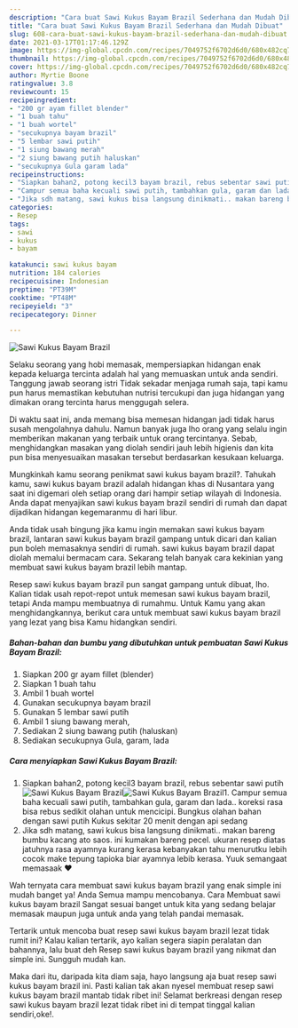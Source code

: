 ```yaml
---
description: "Cara buat Sawi Kukus Bayam Brazil Sederhana dan Mudah Dibuat"
title: "Cara buat Sawi Kukus Bayam Brazil Sederhana dan Mudah Dibuat"
slug: 608-cara-buat-sawi-kukus-bayam-brazil-sederhana-dan-mudah-dibuat
date: 2021-03-17T01:17:46.129Z
image: https://img-global.cpcdn.com/recipes/7049752f6702d6d0/680x482cq70/sawi-kukus-bayam-brazil-foto-resep-utama.jpg
thumbnail: https://img-global.cpcdn.com/recipes/7049752f6702d6d0/680x482cq70/sawi-kukus-bayam-brazil-foto-resep-utama.jpg
cover: https://img-global.cpcdn.com/recipes/7049752f6702d6d0/680x482cq70/sawi-kukus-bayam-brazil-foto-resep-utama.jpg
author: Myrtie Boone
ratingvalue: 3.8
reviewcount: 15
recipeingredient:
- "200 gr ayam fillet blender"
- "1 buah tahu"
- "1 buah wortel"
- "secukupnya bayam brazil"
- "5 lembar sawi putih"
- "1 siung bawang merah"
- "2 siung bawang putih haluskan"
- "secukupnya Gula garam lada"
recipeinstructions:
- "Siapkan bahan2, potong kecil3 bayam brazil, rebus sebentar sawi putih"
- "Campur semua baha kecuali sawi putih, tambahkan gula, garam dan lada.. koreksi rasa bisa rebus sedikit olahan untuk mencicipi. Bungkus olahan bahan dengan sawi putih Kukus sekitar 20 menit dengan api sedang"
- "Jika sdh matang, sawi kukus bisa langsung dinikmati.. makan bareng bumbu kacang ato saos. ini kumakan bareng pecel. ukuran resep diatas jatuhnya rasa ayamnya kurang kerasa kebanyakan tahu menurutku lebih cocok make tepung tapioka biar ayamnya lebib kerasa. Yuuk semangaat memasaak ❤️"
categories:
- Resep
tags:
- sawi
- kukus
- bayam

katakunci: sawi kukus bayam 
nutrition: 184 calories
recipecuisine: Indonesian
preptime: "PT39M"
cooktime: "PT48M"
recipeyield: "3"
recipecategory: Dinner

---
```



![Sawi Kukus Bayam Brazil](https://img-global.cpcdn.com/recipes/7049752f6702d6d0/680x482cq70/sawi-kukus-bayam-brazil-foto-resep-utama.jpg)

Selaku seorang yang hobi memasak, mempersiapkan hidangan enak kepada keluarga tercinta adalah hal yang memuaskan untuk anda sendiri. Tanggung jawab seorang istri Tidak sekadar menjaga rumah saja, tapi kamu pun harus memastikan kebutuhan nutrisi tercukupi dan juga hidangan yang dimakan orang tercinta harus menggugah selera.

Di waktu  saat ini, anda memang bisa memesan hidangan jadi tidak harus susah mengolahnya dahulu. Namun banyak juga lho orang yang selalu ingin memberikan makanan yang terbaik untuk orang tercintanya. Sebab, menghidangkan masakan yang diolah sendiri jauh lebih higienis dan kita pun bisa menyesuaikan masakan tersebut berdasarkan kesukaan keluarga. 



Mungkinkah kamu seorang penikmat sawi kukus bayam brazil?. Tahukah kamu, sawi kukus bayam brazil adalah hidangan khas di Nusantara yang saat ini digemari oleh setiap orang dari hampir setiap wilayah di Indonesia. Anda dapat menyajikan sawi kukus bayam brazil sendiri di rumah dan dapat dijadikan hidangan kegemaranmu di hari libur.

Anda tidak usah bingung jika kamu ingin memakan sawi kukus bayam brazil, lantaran sawi kukus bayam brazil gampang untuk dicari dan kalian pun boleh memasaknya sendiri di rumah. sawi kukus bayam brazil dapat diolah memalui bermacam cara. Sekarang telah banyak cara kekinian yang membuat sawi kukus bayam brazil lebih mantap.

Resep sawi kukus bayam brazil pun sangat gampang untuk dibuat, lho. Kalian tidak usah repot-repot untuk memesan sawi kukus bayam brazil, tetapi Anda mampu membuatnya di rumahmu. Untuk Kamu yang akan menghidangkannya, berikut cara untuk membuat sawi kukus bayam brazil yang lezat yang bisa Kamu hidangkan sendiri.

<!--inarticleads1-->

##### Bahan-bahan dan bumbu yang dibutuhkan untuk pembuatan Sawi Kukus Bayam Brazil:

1. Siapkan 200 gr ayam fillet (blender)
1. Siapkan 1 buah tahu
1. Ambil 1 buah wortel
1. Gunakan secukupnya bayam brazil
1. Gunakan 5 lembar sawi putih
1. Ambil 1 siung bawang merah,
1. Sediakan 2 siung bawang putih (haluskan)
1. Sediakan secukupnya Gula, garam, lada




<!--inarticleads2-->

##### Cara menyiapkan Sawi Kukus Bayam Brazil:

1. Siapkan bahan2, potong kecil3 bayam brazil, rebus sebentar sawi putih
<img src="https://img-global.cpcdn.com/steps/98f1e66cdd27a081/160x128cq70/sawi-kukus-bayam-brazil-langkah-memasak-1-foto.jpg" alt="Sawi Kukus Bayam Brazil"><img src="https://img-global.cpcdn.com/steps/fc1cfe01ef02a094/160x128cq70/sawi-kukus-bayam-brazil-langkah-memasak-1-foto.jpg" alt="Sawi Kukus Bayam Brazil">1. Campur semua baha kecuali sawi putih, tambahkan gula, garam dan lada.. koreksi rasa bisa rebus sedikit olahan untuk mencicipi. Bungkus olahan bahan dengan sawi putih Kukus sekitar 20 menit dengan api sedang
1. Jika sdh matang, sawi kukus bisa langsung dinikmati.. makan bareng bumbu kacang ato saos. ini kumakan bareng pecel. ukuran resep diatas jatuhnya rasa ayamnya kurang kerasa kebanyakan tahu menurutku lebih cocok make tepung tapioka biar ayamnya lebib kerasa. Yuuk semangaat memasaak ❤️




Wah ternyata cara membuat sawi kukus bayam brazil yang enak simple ini mudah banget ya! Anda Semua mampu mencobanya. Cara Membuat sawi kukus bayam brazil Sangat sesuai banget untuk kita yang sedang belajar memasak maupun juga untuk anda yang telah pandai memasak.

Tertarik untuk mencoba buat resep sawi kukus bayam brazil lezat tidak rumit ini? Kalau kalian tertarik, ayo kalian segera siapin peralatan dan bahannya, lalu buat deh Resep sawi kukus bayam brazil yang nikmat dan simple ini. Sungguh mudah kan. 

Maka dari itu, daripada kita diam saja, hayo langsung aja buat resep sawi kukus bayam brazil ini. Pasti kalian tak akan nyesel membuat resep sawi kukus bayam brazil mantab tidak ribet ini! Selamat berkreasi dengan resep sawi kukus bayam brazil lezat tidak ribet ini di tempat tinggal kalian sendiri,oke!.

